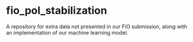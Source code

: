 # fio_pol_stabilization
A repository for extra data not presented in our FiO submission, along with an implementation of our machine learning model.
